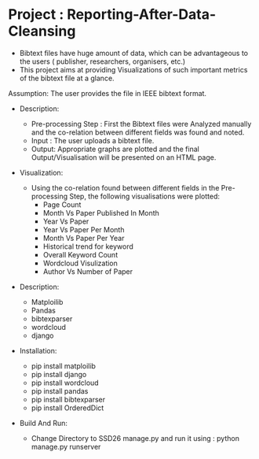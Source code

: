 # Project : Reporting-After-Data-Cleansing
- Bibtext files have huge amount of data, which can be advantageous to the users ( publisher, researchers, organisers, etc.)
- This project aims at providing Visualizations of such important metrics of the bibtext file at a glance.

Assumption: The user provides the file in IEEE bibtext format.

- Description:
  - Pre-processing Step : First the Bibtext files were Analyzed manually and the co-relation between different fields was found and noted.
  - Input : The user uploads a bibtext file.
  - Output: Appropriate graphs are plotted and the final Output/Visualisation will be presented on an HTML page.
 
- Visualization:
  - Using the co-relation found between different fields in the Pre-processing Step, the following visualisations were plotted:
    - Page Count
    - Month Vs Paper Published In Month
    - Year Vs Paper
    - Year Vs Paper Per Month
    - Month Vs Paper Per Year
    - Historical trend for keyword
    - Overall Keyword Count
    - Wordcloud Visulization
    - Author Vs Number of Paper


- Description:
  - Matploilib
  - Pandas
  - bibtexparser
  - wordcloud
  - django
 
- Installation:
  - pip install matploilib
  - pip install django
  - pip install wordcloud
  - pip install pandas
  - pip install bibtexparser 
  - pip install OrderedDict

- Build And Run:
  - Change Directory to SSD26 manage.py and run it using : python manage.py runserver

